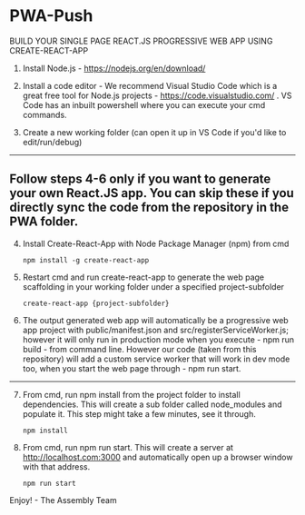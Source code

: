 # PWA-Push

BUILD YOUR SINGLE PAGE REACT.JS PROGRESSIVE WEB APP USING CREATE-REACT-APP

1.	Install Node.js - https://nodejs.org/en/download/

2.  Install a code editor - We recommend Visual Studio Code which is a great free tool for Node.js projects - https://code.visualstudio.com/ . 
VS Code has an inbuilt powershell where you can execute your cmd commands.

3.	Create a new working folder (can open it up in VS Code if you'd like to edit/run/debug)

----
Follow steps 4-6 only if you want to generate your own React.JS app.  You can skip these if you directly sync the code from the repository in the PWA folder.  
----
4.	Install Create-React-App with Node Package Manager (npm) from cmd
      
        npm install -g create-react-app
        
5.	Restart cmd and run create-react-app to generate the web page scaffolding in your working folder under a specified project-subfolder
      
        create-react-app {project-subfolder}
                
6.  The output generated web app will automatically be a progressive web app project with public/manifest.json and src/registerServiceWorker.js; however it will only run in production mode when you execute - npm run build - from command line. However our code (taken from this repository) will add a custom service worker that will work in dev mode too, when you start the web page through - npm run start.
----

7.  From cmd, run npm install from the project folder to install dependencies.  This will create a sub folder called node_modules and populate it.  This step might take a few minutes, see it through.

        npm install 

8.  From cmd, run npm run start.  This will create a server at http://localhost.com:3000 and automatically open up a browser window with that address.

        npm run start

Enjoy! - The Assembly Team
